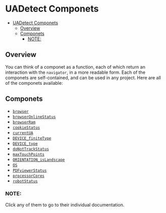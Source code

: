 # UADetect Componets

- [UADetect Componets](#uadetect-componets)
  - [Overview](#overview)
  - [Componets](#componets)
    - [NOTE:](#note)

## Overview

You can think of a componet as a function, each of which return an interaction with the `navigator`, in a more readable form. Each of the componets are self-contained, and can be used in any project. Here are all of the componets available:

## Componets

- [`browser`](browser.md)
- [`browserOnlineStatus`](browserOnlineStatus.md)
- [`browserRam`](browserRam.md) 
- [`cookieStatus`](cookieStatus.md)
- [`currentUA`](currentUA.md)
- [`DEVICE_finiteType`](DEVICE_finiteType.md)
- [`DEVICE_type`](DEVICE_type.md)
- [`doNotTrackStatus`](doNotTrackStatus.md)
- [`maxTouchPoints`](maxTouchPoints.md)
- [`ORIENTATION_isLandscape`](orientation.md)
- [`OS`](os.md)
- [`PDFviewerStatus`](pdfviewerStatus.md)
- [`processorCores`](processorCores.md)
- [`robotStatus`](robotStatus.md)

### NOTE: 
Click any of them to go to their individual documentation.